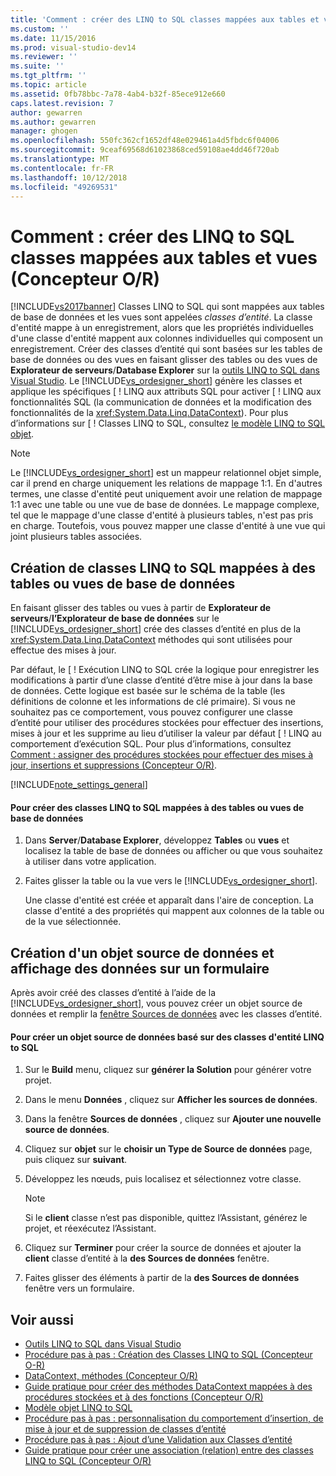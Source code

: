 ```yaml
---
title: 'Comment : créer des LINQ to SQL classes mappées aux tables et vues (Concepteur O-R) | Microsoft Docs'
ms.custom: ''
ms.date: 11/15/2016
ms.prod: visual-studio-dev14
ms.reviewer: ''
ms.suite: ''
ms.tgt_pltfrm: ''
ms.topic: article
ms.assetid: 0fb78bbc-7a78-4ab4-b32f-85ece912e660
caps.latest.revision: 7
author: gewarren
ms.author: gewarren
manager: ghogen
ms.openlocfilehash: 550fc362cf1652df48e029461a4d5fbdc6f04006
ms.sourcegitcommit: 9ceaf69568d61023868ced59108ae4dd46f720ab
ms.translationtype: MT
ms.contentlocale: fr-FR
ms.lasthandoff: 10/12/2018
ms.locfileid: "49269531"
---
```

# <a name="how-to-create-linq-to-sql-classes-mapped-to-tables-and-views-or-designer"></a>Comment : créer des LINQ to SQL classes mappées aux tables et vues (Concepteur O/R)
[!INCLUDE[vs2017banner](../includes/vs2017banner.md)]
Classes LINQ to SQL qui sont mappées aux tables de base de données et les vues sont appelées *classes d’entité*. La classe d'entité mappe à un enregistrement, alors que les propriétés individuelles d'une classe d'entité mappent aux colonnes individuelles qui composent un enregistrement. Créer des classes d’entité qui sont basées sur les tables de base de données ou des vues en faisant glisser des tables ou des vues de **Explorateur de serveurs**/**Database Explorer** sur la [outils LINQ to SQL dans Visual Studio](../data-tools/linq-to-sql-tools-in-visual-studio2.md). Le [!INCLUDE[vs_ordesigner_short](../includes/vs-ordesigner-short-md.md)] génère les classes et applique les spécifiques [ ! LINQ aux attributs SQL pour activer [ ! LINQ aux fonctionnalités SQL (la communication de données et la modification des fonctionnalités de la <xref:System.Data.Linq.DataContext>). Pour plus d’informations sur [ ! Classes LINQ to SQL, consultez [le modèle LINQ to SQL objet](http://msdn.microsoft.com/library/81dd0c37-e2a4-4694-83b0-f2e49e693810).

> [!NOTE]
> Le [!INCLUDE[vs_ordesigner_short](../includes/vs-ordesigner-short-md.md)] est un mappeur relationnel objet simple, car il prend en charge uniquement les relations de mappage 1:1. En d'autres termes, une classe d'entité peut uniquement avoir une relation de mappage 1:1 avec une table ou une vue de base de données. Le mappage complexe, tel que le mappage d'une classe d'entité à plusieurs tables, n'est pas pris en charge. Toutefois, vous pouvez mapper une classe d'entité à une vue qui joint plusieurs tables associées.

## <a name="create-linq-to-sql-classes-that-are-mapped-to-database-tables-or-views"></a>Création de classes LINQ to SQL mappées à des tables ou vues de base de données
 En faisant glisser des tables ou vues à partir de **Explorateur de serveurs**/**l’Explorateur de base de données** sur le [!INCLUDE[vs_ordesigner_short](../includes/vs-ordesigner-short-md.md)] crée des classes d’entité en plus de la <xref:System.Data.Linq.DataContext> méthodes qui sont utilisées pour effectue des mises à jour.

 Par défaut, le [ ! Exécution LINQ to SQL crée la logique pour enregistrer les modifications à partir d’une classe d’entité d’être mise à jour dans la base de données. Cette logique est basée sur le schéma de la table (les définitions de colonne et les informations de clé primaire). Si vous ne souhaitez pas ce comportement, vous pouvez configurer une classe d’entité pour utiliser des procédures stockées pour effectuer des insertions, mises à jour et les supprime au lieu d’utiliser la valeur par défaut [ ! LINQ au comportement d’exécution SQL. Pour plus d’informations, consultez [Comment : assigner des procédures stockées pour effectuer des mises à jour, insertions et suppressions (Concepteur O/R)](../data-tools/how-to-assign-stored-procedures-to-perform-updates-inserts-and-deletes-o-r-designer.md).

 [!INCLUDE[note_settings_general](../includes/note-settings-general-md.md)]

#### <a name="to-create-linq-to-sql-classes-that-are-mapped-to-database-tables-or-views"></a>Pour créer des classes LINQ to SQL mappées à des tables ou vues de base de données

1.  Dans **Server**/**Database Explorer**, développez **Tables** ou **vues** et localisez la table de base de données ou afficher ou que vous souhaitez à utiliser dans votre application.

2.  Faites glisser la table ou la vue vers le [!INCLUDE[vs_ordesigner_short](../includes/vs-ordesigner-short-md.md)].

     Une classe d'entité est créée et apparaît dans l'aire de conception. La classe d'entité a des propriétés qui mappent aux colonnes de la table ou de la vue sélectionnée.

## <a name="create-an-object-data-source-and-display-the-data-on-a-form"></a>Création d'un objet source de données et affichage des données sur un formulaire
 Après avoir créé des classes d’entité à l’aide de la [!INCLUDE[vs_ordesigner_short](../includes/vs-ordesigner-short-md.md)], vous pouvez créer un objet source de données et remplir la [fenêtre Sources de données](http://msdn.microsoft.com/library/0d20f699-cc95-45b3-8ecb-c7edf1f67992) avec les classes d’entité.

#### <a name="to-create-an-object-data-source-based-on-linq-to-sql-entity-classes"></a>Pour créer un objet source de données basé sur des classes d'entité LINQ to SQL

1.  Sur le **Build** menu, cliquez sur **générer la Solution** pour générer votre projet.

2.  Dans le menu **Données** , cliquez sur **Afficher les sources de données**.

3.  Dans la fenêtre **Sources de données** , cliquez sur **Ajouter une nouvelle source de données**.

4.  Cliquez sur **objet** sur le **choisir un Type de Source de données** page, puis cliquez sur **suivant**.

5.  Développez les nœuds, puis localisez et sélectionnez votre classe.

    > [!NOTE]
    > Si le **client** classe n’est pas disponible, quittez l’Assistant, générez le projet, et réexécutez l’Assistant.

6.  Cliquez sur **Terminer** pour créer la source de données et ajouter la **client** classe d’entité à la **des Sources de données** fenêtre.

7.  Faites glisser des éléments à partir de la **des Sources de données** fenêtre vers un formulaire.

## <a name="see-also"></a>Voir aussi

- [Outils LINQ to SQL dans Visual Studio](../data-tools/linq-to-sql-tools-in-visual-studio2.md)
- [Procédure pas à pas : Création des Classes LINQ to SQL (Concepteur O-R)](http://msdn.microsoft.com/library/35aad4a4-2e8a-46e2-ae09-5fbfd333c233)
- [DataContext, méthodes (Concepteur O/R)](../data-tools/datacontext-methods-o-r-designer.md)
- [Guide pratique pour créer des méthodes DataContext mappées à des procédures stockées et à des fonctions (Concepteur O/R)](../data-tools/how-to-create-datacontext-methods-mapped-to-stored-procedures-and-functions-o-r-designer.md)
- [Modèle objet LINQ to SQL](http://msdn.microsoft.com/library/81dd0c37-e2a4-4694-83b0-f2e49e693810)
- [Procédure pas à pas : personnalisation du comportement d’insertion, de mise à jour et de suppression de classes d’entité](../data-tools/walkthrough-customizing-the-insert-update-and-delete-behavior-of-entity-classes.md)
- [Procédure pas à pas : Ajout d’une Validation aux Classes d’entité](http://msdn.microsoft.com/library/85b06a02-b2e3-4534-95b8-d077c8d4c1d7)
- [Guide pratique pour créer une association (relation) entre des classes LINQ to SQL (Concepteur O/R)](../data-tools/how-to-create-an-association-relationship-between-linq-to-sql-classes-o-r-designer.md)